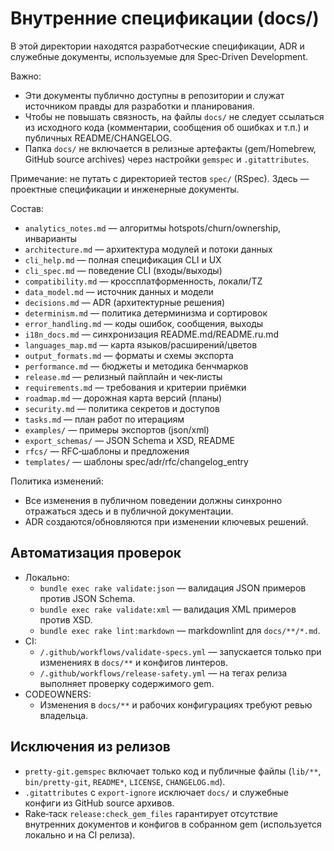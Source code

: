 # Внутренние спецификации (docs/)

В этой директории находятся разработческие спецификации, ADR и служебные документы, используемые для Spec‑Driven Development.

Важно:
- Эти документы публично доступны в репозитории и служат источником правды для разработки и планирования.
- Чтобы не повышать связность, на файлы `docs/` не следует ссылаться из исходного кода (комментарии, сообщения об ошибках и т.п.) и публичных README/CHANGELOG.
- Папка `docs/` не включается в релизные артефакты (gem/Homebrew, GitHub source archives) через настройки `gemspec` и `.gitattributes`.

Примечание: не путать с директорией тестов `spec/` (RSpec). Здесь — проектные спецификации и инженерные документы.

Состав:
- `analytics_notes.md` — алгоритмы hotspots/churn/ownership, инварианты
- `architecture.md` — архитектура модулей и потоки данных
- `cli_help.md` — полная спецификация CLI и UX
- `cli_spec.md` — поведение CLI (входы/выходы)
- `compatibility.md` — кроссплатформенность, локали/TZ
- `data_model.md` — источник данных и модели
- `decisions.md` — ADR (архитектурные решения)
- `determinism.md` — политика детерминизма и сортировок
- `error_handling.md` — коды ошибок, сообщения, выходы
- `i18n_docs.md` — синхронизация README.md/README.ru.md
- `languages_map.md` — карта языков/расширений/цветов
- `output_formats.md` — форматы и схемы экспорта
- `performance.md` — бюджеты и методика бенчмарков
- `release.md` — релизный пайплайн и чек‑листы
- `requirements.md` — требования и критерии приёмки
- `roadmap.md` — дорожная карта версий (планы)
- `security.md` — политика секретов и доступов
- `tasks.md` — план работ по итерациям
- `examples/` — примеры экспортов (json/xml)
- `export_schemas/` — JSON Schema и XSD, README
- `rfcs/` — RFC‑шаблоны и предложения
- `templates/` — шаблоны spec/adr/rfc/changelog_entry

Политика изменений:
- Все изменения в публичном поведении должны синхронно отражаться здесь и в публичной документации.
- ADR создаются/обновляются при изменении ключевых решений.

## Автоматизация проверок

- Локально:
  - `bundle exec rake validate:json` — валидация JSON примеров против JSON Schema.
  - `bundle exec rake validate:xml` — валидация XML примеров против XSD.
  - `bundle exec rake lint:markdown` — markdownlint для `docs/**/*.md`.
- CI:
  - `/.github/workflows/validate-specs.yml` — запускается только при изменениях в `docs/**` и конфигов линтеров.
  - `/.github/workflows/release-safety.yml` — на тегах релиза выполняет проверку содержимого gem.
- CODEOWNERS:
  - Изменения в `docs/**` и рабочих конфигурациях требуют ревью владельца.

## Исключения из релизов

- `pretty-git.gemspec` включает только код и публичные файлы (`lib/**`, `bin/pretty-git`, `README*`, `LICENSE`, `CHANGELOG.md`).
- `.gitattributes` c `export-ignore` исключает `docs/` и служебные конфиги из GitHub source архивов.
- Rake‑таск `release:check_gem_files` гарантирует отсутствие внутренних документов и конфигов в собранном gem (используется локально и на CI релиза).
